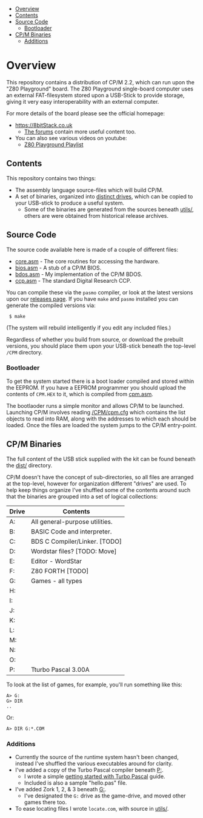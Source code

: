 
* [Overview](#overview)
* [Contents](#contents)
* [Source Code](#source-code)
  * [Bootloader](#bootloader)
* [CP/M Binaries](#cpm-binaries)
  * [Additions](#additions)


# Overview

This repository contains a distribution of CP/M 2.2, which can run upon the "Z80 Playground" board.  The Z80 Playground single-board computer uses an external FAT-filesystem stored upon a USB-Stick to provide storage, giving it very easy interoperability with an external computer.

For more details of the board please see the official homepage:

* https://8bitStack.co.uk
  * [The forums](https://8bitstack.co.uk/forums/forum/z80-playground-early-adopters) contain more useful content too.
* You can also see various videos on youtube:
  * [Z80 Playground Playlist](https://www.youtube.com/playlist?list=PL3arA6T9kycptsudBx3MyLbHCOjdoBhO6)


## Contents

This repository contains two things:

* The assembly language source-files which will build CP/M.
* A set of binaries, organized into [distinct drives](#cpm-binaries), which can be copied to your USB-stick to produce a useful system.
  * Some of the binaries are generated from the sources beneath [utils/](utils/), others are were obtained from historical release archives.


## Source Code

The source code available here is made of a couple of different files:

* [core.asm](core.asm) - The core routines for accessing the hardware.
* [bios.asm](bios.asm) - A stub of a CP/M BIOS.
* [bdos.asm](bdos.asm) - My implementation of the CP/M BDOS.
* [ccp.asm](ccp.asm) - The standard Digital Research CCP.

You can compile these via the `pasmo` compiler, or look at the latest versions upon our [releases page](https://github.com/skx/cpm-fat/releases).  If you have `make` and `pasmo` installed you can generate the compiled versions via:

     $ make

(The system will rebuild intelligently if you edit any included files.)

Regardless of whether you build from source, or download the prebuilt versions, you should place them upon your USB-stick beneath the top-level `/CPM` directory.

### Bootloader

To get the system started there is a boot loader compiled and stored within the EEPROM.  If you have a EEPROM programmer you should upload the contents of `CPM.HEX` to it, which is compiled from [cpm.asm](cpm.asm).

The bootlaoder runs a simple monitor and allows CP/M to be launched.  Launching CP/M involves reading [/CPM/cpm.cfg](dist/CPM/cpm.cfg) which contains the list objects to read into RAM, along with the addresses to which each should be loaded.  Once the files are loaded the system jumps to the CP/M entry-point.


## CP/M Binaries

The full content of the USB stick supplied with the kit can be found beneath the [dist/](dist/) directory.

CP/M doesn't have the concept of sub-directories, so all files are arranged at the top-level, however for organization different "drives" are used.  To help keep things organize I've shuffled some of the contents around such that the binaries are grouped into a set of logical collections:


| Drive  | Contents                        |
| ------ | ------------------------------- |
| A:     | All general-purpose utilities.  |
| B:     | BASIC Code and interpreter.     |
| C:     | BDS C Compiler/Linker.  [TODO]  |
| D:     | Wordstar files?  [TODO: Move]   |
| E:     | Editor - WordStar               |
| F:     | Z80 FORTH [TODO]                |
| G:     | Games - all types               |
| H:     |                                 |
| I:     |                                 |
| J:     |                                 |
| K:     |                                 |
| L:     |                                 |
| M:     |                                 |
| N:     |                                 |
| O:     |                                 |
| P:     | Tturbo Pascal 3.00A             |

To look at the list of games, for example, you'll run something like this:

    A> G:
    G> DIR
    ..

Or:

    A> DIR G:*.COM



### Additions

* Currently the source of the runtime system hasn't been changed, instead I've shuffled the various executables around for clarity.
* I've added a copy of the Turbo Pascal compiler beneath [P:](dist/CPM/DISKS/P).
  * I wrote a simple [getting started with Turbo Pascal](TURBO.md) guide.
  * Included is also a sample "hello.pas" file.
* I've added Zork 1, 2, & 3 beneath [G:](dist/CPM/DISKS/G).
  * I've designated the `G:` drive as the game-drive, and moved other games there too.
* To ease locating files I wrote `locate.com`, with source in [utils/](utils/).
